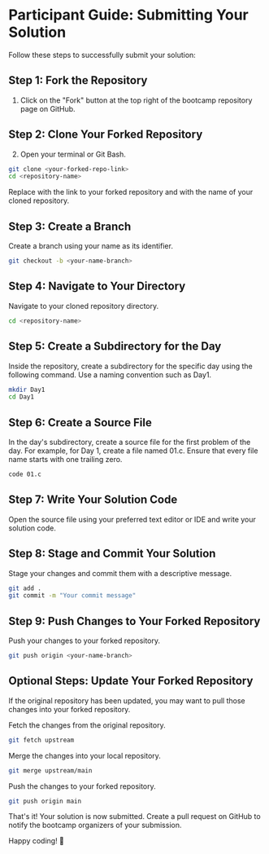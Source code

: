 # Participant Guide: Submitting Your Solution

Follow these steps to successfully submit your solution:

## Step 1: Fork the Repository

1. Click on the "Fork" button at the top right of the bootcamp repository page on GitHub.

## Step 2: Clone Your Forked Repository

2. Open your terminal or Git Bash.

```bash
git clone <your-forked-repo-link>
cd <repository-name>
```
Replace <your-forked-repo-link> with the link to your forked repository and <repository-name> with the name of your cloned repository.

## Step 3: Create a Branch
Create a branch using your name as its identifier.
```bash
git checkout -b <your-name-branch>
```
## Step 4: Navigate to Your Directory
Navigate to your cloned repository directory.
```bash
cd <repository-name>
```
## Step 5: Create a Subdirectory for the Day
Inside the repository, create a subdirectory for the specific day using the following command. Use a naming convention such as Day1.
```bash
mkdir Day1
cd Day1
```
## Step 6: Create a Source File
In the day's subdirectory, create a source file for the first problem of the day. For example, for Day 1, create a file named 01.c. Ensure that every file name starts with one trailing zero.
```bash
code 01.c
```
## Step 7: Write Your Solution Code
Open the source file using your preferred text editor or IDE and write your solution code.
## Step 8: Stage and Commit Your Solution
Stage your changes and commit them with a descriptive message.
```bash
git add .
git commit -m "Your commit message"
```
## Step 9: Push Changes to Your Forked Repository
Push your changes to your forked repository.
```bash
git push origin <your-name-branch>
```
## Optional Steps: Update Your Forked Repository
If the original repository has been updated, you may want to pull those changes into your forked repository.

Fetch the changes from the original repository.
```bash
git fetch upstream
```
Merge the changes into your local repository.
```bash
git merge upstream/main
```
Push the changes to your forked repository.
```bash
git push origin main
```
That's it! Your solution is now submitted. Create a pull request on GitHub to notify the bootcamp organizers of your submission.

Happy coding! 🚀

